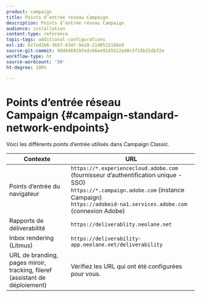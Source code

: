 ```yaml
---
product: campaign
title: Points d’entrée réseau Campaign
description: Points d’entrée réseau Campaign
audience: installation
content-type: reference
topic-tags: additional-configurations
exl-id: 027ed2b6-365f-434f-9a18-2140512168e9
source-git-commit: 98d646919fedc66ee9145522ad0c5f15b25dbf2e
workflow-type: ht
source-wordcount: '50'
ht-degree: 100%

---
```


# Points d’entrée réseau Campaign {#campaign-standard-network-endpoints}

Voici les différents points d’entrée utilisés dans Campaign Classic.

| Contexte | URL |
|--- |--- |
| Points d’entrée du navigateur | `https://*.experiencecloud.adobe.com` (fournisseur d’authentification unique - SSO)<br>`https://*.campaign.adobe.com` (instance Campaign)<br>`https://adobeid-na1.services.adobe.com` (connexion Adobe) |
| Rapports de déliverabilité | `https://deliverablity.neolane.net` |
| Inbox rendering (Litmus) | `https://deliverability-app.neolane.net/deliverability` |
| URL de branding, pages miroir, tracking, fileref (assistant de déploiement) | Vérifiez les URL qui ont été configurées pour vous. |

